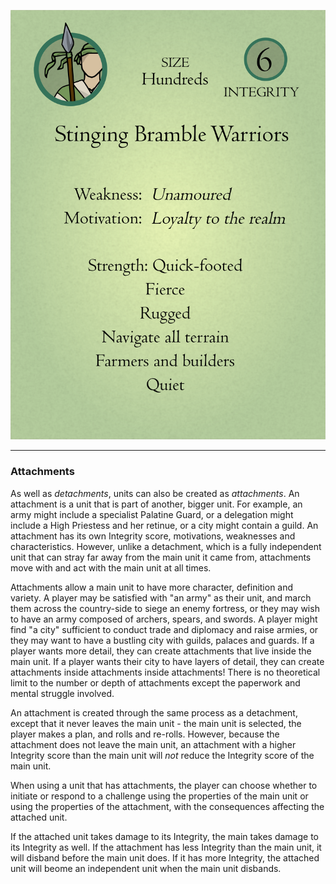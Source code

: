 ![Example Card|45](/content/media/rpg/unitcardexample.png)

---

### Attachments

As well as _detachments_, units can also be created as _attachments_.  An attachment is a unit that is part of another, bigger unit.  For example, an army might include a specialist Palatine Guard, or a delegation might include a High Priestess and her retinue, or a city might contain a guild.  An attachment has its own Integrity score, motivations, weaknesses and characteristics.  However, unlike a detachment, which is a fully independent unit that can stray far away from the main unit it came from, attachments move with and act with the main unit at all times.

Attachments allow a main unit to have more character, definition and variety.  A player may be satisfied with "an army" as their unit, and march them across the country-side to siege an enemy fortress, or they may wish to have an army composed of archers, spears, and swords.  A player might find "a city" sufficient to conduct trade and diplomacy and raise armies, or they may want to have a bustling city with guilds, palaces and guards.  If a player wants more detail, they can create attachments that live inside the main unit.  If a player wants their city to have layers of detail, they can create attachments inside attachments inside attachments!  There is no theoretical limit to the number or depth of attachments except the paperwork and mental struggle involved.

An attachment is created through the same process as a detachment, except that it never leaves the main unit - the main unit is selected, the player makes a plan, and rolls and re-rolls.  However, because the attachment does not leave the main unit, an attachment with a higher Integrity score than the main unit will _not_ reduce the Integrity score of the main unit.

When using a unit that has attachments, the player can choose whether to initiate or respond to a challenge using the properties of the main unit or using the properties of the attachment, with the consequences affecting the attached unit.

If the attached unit takes damage to its Integrity, the main takes damage to its Integrity as well.  If the attachment has less Integrity than the main unit, it will disband before the main unit does.  If it has more Integrity, the attached unit will beome an independent unit when the main unit disbands.